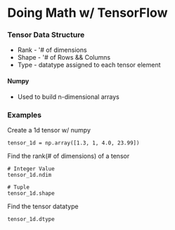 # Doing Math w/ TensorFlow

### Tensor Data Structure

 - Rank  - '# of dimensions
 - Shape - '# of Rows && Columns
 - Type  - datatype assigned to each tensor element 

#### Numpy
 - Used to build n-dimensional arrays

### Examples

Create a 1d tensor w/ numpy
```
tensor_1d = np.array([1.3, 1, 4.0, 23.99])
```
Find the rank(# of dimensions) of a tensor
```
# Integer Value
tensor_1d.ndim 

# Tuple
tensor_1d.shape 
```

Find the tensor datatype
```
tensor_1d.dtype 
```

